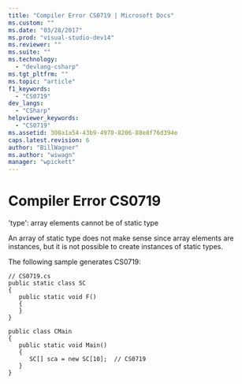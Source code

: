 ```yaml
---
title: "Compiler Error CS0719 | Microsoft Docs"
ms.custom: ""
ms.date: "03/28/2017"
ms.prod: "visual-studio-dev14"
ms.reviewer: ""
ms.suite: ""
ms.technology: 
  - "devlang-csharp"
ms.tgt_pltfrm: ""
ms.topic: "article"
f1_keywords: 
  - "CS0719"
dev_langs: 
  - "CSharp"
helpviewer_keywords: 
  - "CS0719"
ms.assetid: 308a1a54-43b9-4970-8206-88e8f76d394e
caps.latest.revision: 6
author: "BillWagner"
ms.author: "wiwagn"
manager: "wpickett"
---
```

# Compiler Error CS0719
'type': array elements cannot be of static type  
  
 An array of static type does not make sense since array elements are instances, but it is not possible to create instances of static types.  
  
 The following sample generates CS0719:  
  
```  
// CS0719.cs  
public static class SC  
{  
   public static void F()  
   {  
   }  
}  
  
public class CMain  
{  
   public static void Main()  
   {  
      SC[] sca = new SC[10];  // CS0719  
   }  
}  
```